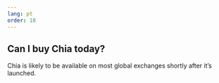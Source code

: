 ```yaml
---
lang: pt
order: 10
---
```


Can I buy Chia today?
-----------------------

Chia is likely to be available on most global exchanges shortly after it’s launched.
